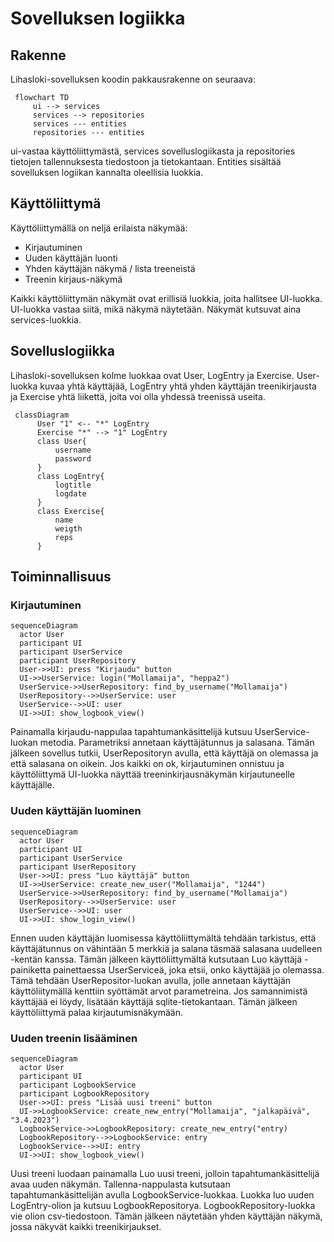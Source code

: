# Sovelluksen logiikka


## Rakenne

Lihasloki-sovelluksen koodin pakkausrakenne on seuraava:
```mermaid
 flowchart TD
     ui --> services
     services --> repositories
     services --- entities
     repositories --- entities
```

ui-vastaa käyttöliittymästä, services sovelluslogiikasta ja repositories tietojen tallennuksesta tiedostoon ja tietokantaan. Entities sisältää sovelluksen logiikan kannalta oleellisia luokkia.

## Käyttöliittymä

Käyttöliittymällä on neljä erilaista näkymää:
- Kirjautuminen
- Uuden käyttäjän luonti
- Yhden käyttäjän näkymä / lista treeneistä
- Treenin kirjaus-näkymä

Kaikki käyttöliittymän näkymät ovat erillisiä luokkia, joita hallitsee UI-luokka. UI-luokka vastaa siitä, mikä näkymä näytetään. Näkymät kutsuvat aina services-luokkia.

## Sovelluslogiikka

Lihasloki-sovelluksen kolme luokkaa ovat User, LogEntry ja Exercise. User-luokka kuvaa yhtä käyttäjää, LogEntry yhtä yhden käyttäjän treenikirjausta ja Exercise yhtä liikettä, joita voi olla yhdessä treenissä useita.

```mermaid
 classDiagram
      User "1" <-- "*" LogEntry
      Exercise "*" --> "1" LogEntry
      class User{
          username
          password
      }
      class LogEntry{
          logtitle
          logdate
      }
      class Exercise{
          name
          weigth
          reps
      }
```

## Toiminnallisuus

### Kirjautuminen

```mermaid
sequenceDiagram
  actor User
  participant UI
  participant UserService
  participant UserRepository
  User->>UI: press "Kirjaudu" button
  UI->>UserService: login("Mollamaija", "heppa2")
  UserService->>UserRepository: find_by_username("Mollamaija")
  UserRepository-->>UserService: user
  UserService-->>UI: user
  UI->>UI: show_logbook_view()
```
Painamalla kirjaudu-nappulaa tapahtumankäsittelijä kutsuu UserService-luokan metodia. Parametriksi annetaan käyttäjätunnus ja salasana. Tämän jälkeen sovellus tutkii, UserRepositoryn avulla, että käyttäjä on olemassa ja että salasana on oikein. Jos kaikki on ok, kirjautuminen onnistuu ja käyttöliittymä UI-luokka näyttää treeninkirjausnäkymän kirjautuneelle käyttäjälle.

### Uuden käyttäjän luominen

```mermaid
sequenceDiagram
  actor User
  participant UI
  participant UserService
  participant UserRepository
  User->>UI: press "Luo käyttäjä" button
  UI->>UserService: create_new_user("Mollamaija", "1244")
  UserService->>UserRepository: find_by_username("Mollamaija")
  UserRepository-->>UserService: user
  UserService-->>UI: user
  UI->>UI: show_login_view()
 ```
Ennen uuden käyttäjän luomisessa käyttöliittymältä tehdään tarkistus, että käyttäjätunnus on vähintään 5 merkkiä ja salana täsmää salasana uudelleen -kentän kanssa. Tämän jälkeen käyttöliittymältä kutsutaan Luo käyttäjä -painiketta painettaessa UserServiceä, joka etsii, onko käyttäjää jo olemassa. Tämä tehdään UserRepositor-luokan avulla, jolle annetaan käyttäjän käyttöliitymällä kenttiin syöttämät arvot parametreina. Jos samannimistä käyttäjää ei löydy, lisätään käyttäjä sqlite-tietokantaan. Tämän jälkeen käyttöliittymä palaa kirjautumisnäkymään. 

 
 ### Uuden treenin lisääminen

```mermaid
sequenceDiagram
  actor User
  participant UI
  participant LogbookService
  participant LogbookRepository
  User->>UI: press "Lisää uusi treeni" button
  UI->>LogbookService: create_new_entry("Mollamaija", "jalkapäivä", "3.4.2023")
  LogbookService->>LogbookRepository: create_new_entry("entry)
  LogbookRepository-->>LogbookService: entry
  LogbookService-->>UI: entry
  UI->>UI: show_logbook_view()
 ```
 
Uusi treeni luodaan painamalla Luo uusi treeni, jolloin tapahtumankäsittelijä avaa uuden näkymän. Tallenna-nappulasta kutsutaan tapahtumankäsittelijän avulla LogbookService-luokkaa. Luokka luo uuden LogEntry-olion ja kutsuu LogbookRepositorya. LogbookRepository-luokka vie olion csv-tiedostoon. Tämän jälkeen näytetään yhden käyttäjän näkymä, jossa näkyvät kaikki treenikirjaukset.
